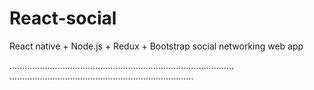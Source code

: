 # React-social
React native + Node.js + Redux + Bootstrap social networking web app

.........................................................................................
.........................................................................